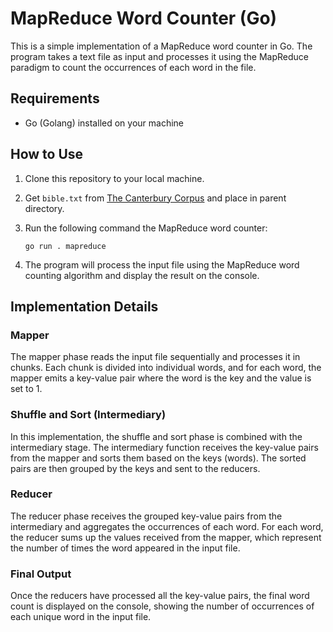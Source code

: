 # MapReduce Word Counter (Go)

This is a simple implementation of a MapReduce word counter in Go. The program takes a text file as input and processes it using the MapReduce paradigm to count the occurrences of each word in the file.

## Requirements

- Go (Golang) installed on your machine

## How to Use

1. Clone this repository to your local machine.

2. Get `bible.txt` from [The Canterbury Corpus](https://corpus.canterbury.ac.nz/descriptions/) and place in parent directory.

3. Run the following command the MapReduce word counter:

   ```
   go run . mapreduce
   ```

4. The program will process the input file using the MapReduce word counting algorithm and display the result on the console.

## Implementation Details

### Mapper

The mapper phase reads the input file sequentially and processes it in chunks. Each chunk is divided into individual words, and for each word, the mapper emits a key-value pair where the word is the key and the value is set to 1.

### Shuffle and Sort (Intermediary)

In this implementation, the shuffle and sort phase is combined with the intermediary stage. The intermediary function receives the key-value pairs from the mapper and sorts them based on the keys (words). The sorted pairs are then grouped by the keys and sent to the reducers.

### Reducer

The reducer phase receives the grouped key-value pairs from the intermediary and aggregates the occurrences of each word. For each word, the reducer sums up the values received from the mapper, which represent the number of times the word appeared in the input file.

### Final Output

Once the reducers have processed all the key-value pairs, the final word count is displayed on the console, showing the number of occurrences of each unique word in the input file.
